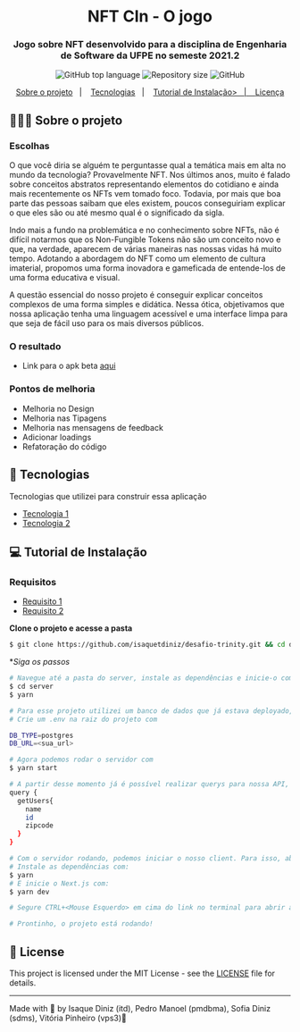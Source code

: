 <h1 align="center">
  NFT CIn - O jogo
</h1>

<h3 align="center">
  Jogo sobre NFT desenvolvido para a disciplina de Engenharia de Software da UFPE no semeste 2021.2
</h3>

<p align="center">
  <img alt="GitHub top language" src="https://img.shields.io/github/languages/top/isaquetdiniz/nftcin">

  <img alt="Repository size" src="https://img.shields.io/github/repo-size/isaquetdiniz/nftcin">

  <img alt="GitHub" src="https://img.shields.io/github/license/isaquetdiniz/nftcin">
</p>

<p align="center">
  <a href="#-about-the-project">Sobre o projeto</a>&nbsp;&nbsp;&nbsp;|&nbsp;&nbsp;&nbsp;
  <a href="#-technologies">Tecnologias</a>&nbsp;&nbsp;&nbsp;|&nbsp;&nbsp;&nbsp;
  <a href="#-getting-started">Tutorial de Instalação>&nbsp;&nbsp;&nbsp;|&nbsp;&nbsp;&nbsp;
  <a href="#-license">Licença</a>
</p>

## 👨🏻‍💻 Sobre o projeto

<h3>
  Escolhas
</h3>

<p>
  O que você diria se alguém te perguntasse qual a temática mais em alta no mundo da tecnologia? Provavelmente NFT. Nos últimos anos, muito é falado sobre conceitos abstratos representando elementos do cotidiano e ainda mais recentemente os NFTs vem tomado foco. Todavia, por mais que boa parte das pessoas saibam que eles existem, poucos conseguiriam explicar o que eles são ou até mesmo qual é o significado da sigla.

  Indo mais a fundo na problemática e no conhecimento sobre NFTs, não é difícil notarmos que os Non-Fungible Tokens não são um conceito novo e que, na verdade, aparecem de várias maneiras nas nossas vidas há muito tempo. Adotando a abordagem do NFT como um elemento de cultura imaterial, propomos uma forma inovadora e gameficada de entende-los de uma forma educativa e visual.
  
  A questão essencial do nosso projeto é conseguir explicar conceitos complexos de uma forma simples e didática. Nessa ótica, objetivamos que nossa aplicação tenha uma linguagem acessível e uma interface limpa para que seja de fácil uso para os mais diversos públicos.
</p>

<h3>
  O resultado
</h3>

<ul>
  <li>Link para o apk beta <a href="https://desafio-trinity-412lgvehq.vercel.app/" target="_blank">aqui</a></li>
</ul>

<h3>
  Pontos de melhoria
</h3>

<ul>
  <li>Melhoria no Design</li>
  <li>Melhoria nas Tipagens</li>
  <li>Melhoria nas mensagens de feedback</li>
  <li>Adicionar loadings</li>
  <li>Refatoração do código</li>
</ul>

## 🚀 Tecnologias

Tecnologias que utilizei para construir essa aplicação

- [Tecnologia 1](https://nodejs.org/en/)
- [Tecnologia 2](https://nextjs.org/)


## 💻 Tutorial de Instalação

### Requisitos

- [Requisito 1](https://nodejs.org/en/)
- [Requisito 2](https://classic.yarnpkg.com/)


**Clone o projeto e acesse a pasta**

```bash
$ git clone https://github.com/isaquetdiniz/desafio-trinity.git && cd desafio-trinity
```

**Siga os passos*

```bash
# Navegue até a pasta do server, instale as dependências e inicie-o com:
$ cd server
$ yarn

# Para esse projeto utilizei um banco de dados que já estava deployado, o ElephantSQL. Crie uma instância para ser usada aqui e copie a url.
# Crie um .env na raiz do projeto com 

DB_TYPE=postgres
DB_URL=<sua_url>

# Agora podemos rodar o servidor com
$ yarn start

# A partir desse momento já é possível realizar querys para nossa API, se quiser abra o Insomnia e tente realizar um query:
query {
  getUsers{
    name
    id
    zipcode
  }
}

# Com o servidor rodando, podemos iniciar o nosso client. Para isso, abra um novo terminal e entre em /desafio-trinity/client
# Instale as dependências com:
$ yarn
# E inicie o Next.js com:
$ yarn dev

# Segure CTRL+<Mouse Esquerdo> em cima do link no terminal para abrir a página em seu navegador

# Prontinho, o projeto está rodando!

```

## 📝 License

This project is licensed under the MIT License - see the [LICENSE](LICENSE) file for details.

---

Made with 💜 by Isaque Diniz (itd), Pedro Manoel (pmdbma), Sofia Diniz (sdms), Vitória Pinheiro (vps3)👋
